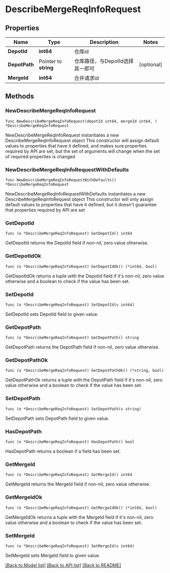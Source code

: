 # DescribeMergeReqInfoRequest

## Properties

Name | Type | Description | Notes
------------ | ------------- | ------------- | -------------
**DepotId** | **int64** | 仓库id | 
**DepotPath** | Pointer to **string** | 仓库路径，与DepotId选择其一即可 | [optional] 
**MergeId** | **int64** | 合并请求id | 

## Methods

### NewDescribeMergeReqInfoRequest

`func NewDescribeMergeReqInfoRequest(depotId int64, mergeId int64, ) *DescribeMergeReqInfoRequest`

NewDescribeMergeReqInfoRequest instantiates a new DescribeMergeReqInfoRequest object
This constructor will assign default values to properties that have it defined,
and makes sure properties required by API are set, but the set of arguments
will change when the set of required properties is changed

### NewDescribeMergeReqInfoRequestWithDefaults

`func NewDescribeMergeReqInfoRequestWithDefaults() *DescribeMergeReqInfoRequest`

NewDescribeMergeReqInfoRequestWithDefaults instantiates a new DescribeMergeReqInfoRequest object
This constructor will only assign default values to properties that have it defined,
but it doesn't guarantee that properties required by API are set

### GetDepotId

`func (o *DescribeMergeReqInfoRequest) GetDepotId() int64`

GetDepotId returns the DepotId field if non-nil, zero value otherwise.

### GetDepotIdOk

`func (o *DescribeMergeReqInfoRequest) GetDepotIdOk() (*int64, bool)`

GetDepotIdOk returns a tuple with the DepotId field if it's non-nil, zero value otherwise
and a boolean to check if the value has been set.

### SetDepotId

`func (o *DescribeMergeReqInfoRequest) SetDepotId(v int64)`

SetDepotId sets DepotId field to given value.


### GetDepotPath

`func (o *DescribeMergeReqInfoRequest) GetDepotPath() string`

GetDepotPath returns the DepotPath field if non-nil, zero value otherwise.

### GetDepotPathOk

`func (o *DescribeMergeReqInfoRequest) GetDepotPathOk() (*string, bool)`

GetDepotPathOk returns a tuple with the DepotPath field if it's non-nil, zero value otherwise
and a boolean to check if the value has been set.

### SetDepotPath

`func (o *DescribeMergeReqInfoRequest) SetDepotPath(v string)`

SetDepotPath sets DepotPath field to given value.

### HasDepotPath

`func (o *DescribeMergeReqInfoRequest) HasDepotPath() bool`

HasDepotPath returns a boolean if a field has been set.

### GetMergeId

`func (o *DescribeMergeReqInfoRequest) GetMergeId() int64`

GetMergeId returns the MergeId field if non-nil, zero value otherwise.

### GetMergeIdOk

`func (o *DescribeMergeReqInfoRequest) GetMergeIdOk() (*int64, bool)`

GetMergeIdOk returns a tuple with the MergeId field if it's non-nil, zero value otherwise
and a boolean to check if the value has been set.

### SetMergeId

`func (o *DescribeMergeReqInfoRequest) SetMergeId(v int64)`

SetMergeId sets MergeId field to given value.



[[Back to Model list]](../README.md#documentation-for-models) [[Back to API list]](../README.md#documentation-for-api-endpoints) [[Back to README]](../README.md)


